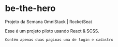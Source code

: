 # be-the-hero
Projeto da Semana OmniStack | RocketSeat

Esse é um projeto piloto usando React & SCSS.

```
Contém apenas duas paginas uma de login e cadastro
